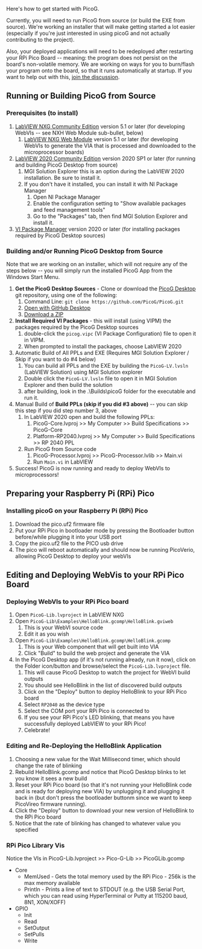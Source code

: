 Here's how to get started with PicoG.

Currently, you will need to run PicoG from source (or build the EXE from source). We're working an installer that will make getting started a lot easier (especially if you're just interested in using picoG and not actually contributing to the project).

Also, your deployed applications will need to be redeployed after restarting your RPi Pico Board -- meaning: the program does not persist on the board's non-volatile memory. We are working on ways for you to burn/flash your program onto the board, so that it runs automatically at startup. If you want to help out with this, [join the discussion](https://github.com/PicoG/PicoG/discussions).

## Running or Building PicoG from Source

### Prerequisites (to install)

1.  [LabVIEW NXG Community Edition](https://www.ni.com/en-us/support/downloads/software-products/download.labview-nxg-community.html#370014) version 5.1 or later (for developing WebVIs -- see NXH Web Module sub-bullet, below)
    1.  [LabVIEW NXG Web Module](https://www.ni.com/en-us/support/downloads/software-products/download.labview-nxg-web-module.html#369493) version 5.1 or later (for developing WebVIs to generate the VIA that is processed and downloaded to the microprocessor boards)
2.  [LabVIEW 2020 Community Edition](https://www.ni.com/en-us/support/downloads/software-products/download.labview-community.html#370001) version 2020 SP1 or later (for running and building PicoG Desktop from source)
    1.  MGI Solution Explorer this is an option during the LabVIEW 2020 installation. Be sure to install it.
    2.  If you don't have it installed, you can install it with NI Package Manager
        1.  Open NI Package Manager
        2.  Enable the configuration setting to "Show available packages and feed management tools"
        3.  Go to the "Packages" tab, then find MGI Solution Explorer and install it.
3.  [VI Package Manager](vipm.io/desktop) version 2020 or later (for installing packages required by PicoG Desktop sources)

### Building and/or Running PicoG Desktop from Source

Note that we are working on an installer, which will not require any of the steps below -- you will simply run the installed PicoG App from the Windows Start Menu.

1.  **Get the PicoG Desktop Sources** - Clone or download the [PicoG Desktop](https://github.com/PicoG/PicoG) git repository, using one of the following:
    1.  Command Line: `git clone https://github.com/PicoG/PicoG.git`
    2.  [Open with GitHub Desktop](x-github-client://openRepo/https://github.com/PicoG/PicoG)
    3.  [Download a ZIP](https://github.com/PicoG/PicoG/archive/refs/heads/main.zip)
2.  **Install Required VI Packages** - this will install (using VIPM) the packages required by the PicoG Desktop sources
    1.  double-click the `picog.vipc` (VI Package Configuration) file to open it in VIPM.
    2.  When prompted to install the packages, choose LabVIEW 2020
3.  Automatic Build of All PPLs and EXE (Requires MGI Solution Explorer / Skip if you want to do #4 below)
    1.  You can build all PPLs and the EXE by building the `PicoG-LV.lvsln` (LabVIEW Solution) using MGI Solution explorer
    2.  Double click the `PicoG-LV.lvsln` file to open it in MGI Solution Explorer and then build the solution
    3.  after building, look in the .\\Builds\\picoG folder for the executable and run it.
4.  Manual Build of **Build PPLs (skip if you did #3 above)** -- you can skip this step if you did step number 3, above
    1.  In LabVIEW 2020 open and build the following PPLs:
        1.  PicoG-Core.lvproj >> My Computer >> Build Specifications >> PicoG-Core
        2.  Platform-RP2040.lvproj >> My Computer >> Build Specifications >> RP 2040 PPL
    2.  Run PicoG from Source code
        1.  PicoG-Processor.lvproj >> PicoG-Processor.lvlib >> Main.vi
        2.  Run `Main.vi` in LabVIEW
5.  Success! PicoG is now running and ready to deploy WebVIs to microprocessors!

## Preparing your Raspberry Pi (RPi) Pico

### Installing picoG on your Raspberry Pi (RPi) Pico

1.  Download the pico.uf2 firmware file
2.  Put your RPi Pico in bootloader mode by pressing the Bootloader button before/while plugging it into your USB port
3.  Copy the pico.uf2 file to the PICO usb drive
4.  The pico will reboot automatically and should now be running PicoVerio, allowing PicoG Desktop to deploy your webVIs

## Editing and Deploying WebVis to your RPi Pico Board

### Deploying WebVIs to your RPi Pico board

1.  Open `PicoG-Lib.lvproject` in LabVIEW NXG
2.  Open `PicoG-Lib\Examples\HelloBlink.gcomp\HelloBlink.gviweb`
    1.  This is your WebVI source code
    2.  Edit it as you wish
3.  Open `PicoG-Lib\Examples\HelloBlink.gcomp\HelloBlink.gcomp`
    1.  This is your Web component that will get built into VIA
    2.  Click "Build" to build the web project and generate the VIA
4.  In the PicoG Desktop app (if it's not running already, run it now), click on the Folder icon/button and browse/select the `PicoG-Lib.lvproject` file.
    1.  This will cause PicoG Desktop to watch the project for WebVI build outputs
    2.  You should see HelloBlink in the list of discovered build outputs
    3.  Click on the "Deploy" button to deploy HelloBlink to your RPi Pico board
    4.  Select `RP2040` as the device type
    5.  Select the COM port your RPi Pico is connected to
    6.  If you see your RPi Pico's LED blinking, that means you have successfully deployed LabVIEW to your RPi Pico!
    7.  Celebrate!

### Editing and Re-Deploying the HelloBlink Application

1.  Choosing a new value for the Wait Millisecond timer, which should change the rate of blinking
2.  Rebuild HelloBlink.gcomp and notice that PicoG Desktop blinks to let you know it sees a new build
3.  Reset your RPi Pico board (so that it's not running your HelloBlink code and is ready for deploying new VIA) by unplugging it and plugging it back in (but don't press the bootloader buttonm since we want to keep PicoVireo firmware running).
4.  Click the "Deploy" button to download your new version of HelloBlink to the RPi Pico board
5.  Notice that the rate of blinking has changed to whatever value you specified

### RPi Pico Library Vis

Notice the VIs in PicoG-Lib.lvproject >> Pico-G-Lib >> PicoGLib.gcomp

*   Core
    *   MemUsed - Gets the total memory used by the RPi Pico - 256k is the max memory available
    *   Println - Prints a line of text to STDOUT (e.g. the USB Serial Port, which you can read using HyperTerminal or Putty at 115200 baud, 8N1, XON/XOFF)
*   GPIO
    *   Init
    *   Read
    *   SetOutput
    *   SetPulls
    *   Write
